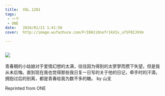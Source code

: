 ```yaml
---
title:	VOL.1201
tags:
 - 一个
 - ONE
date:	2016/01/21 1:41:56
cover:	http://image.wufazhuce.com/FrI0HJi0nofr1kXIv_u7SF0IJXVm

---
```

![](http://image.wufazhuce.com/FrI0HJi0nofr1kXIv_u7SF0IJXVm)
---

青春期的小姑娘对于爱情幻想的太满，往往因为得到的太寥寥而攒下失望。但是我从未后悔。直到现在我也觉得那些我日复一日写的关于他的日记，牵手时的汗滴，拥抱过后的别离，都是青春给我为数不多的糖。 by 山支
 
Reprinted from ONE
